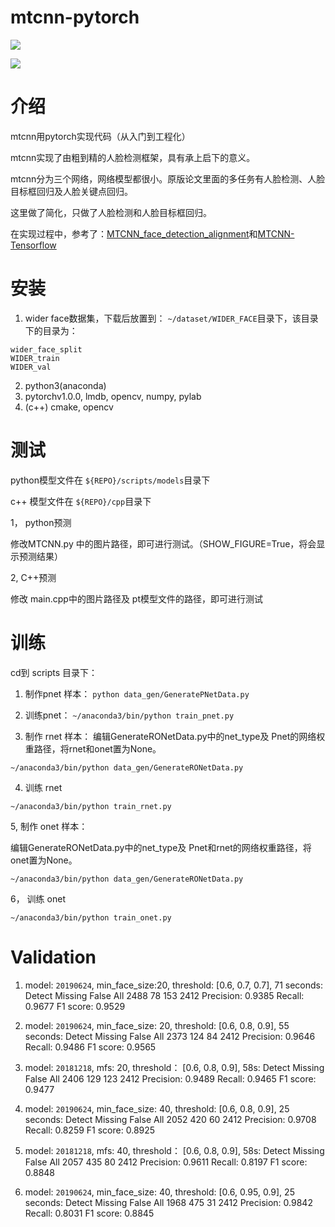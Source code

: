 # mtcnn-pytorch

![](./img/res1.jpg)

![](./img/res2.jpg)

# 介绍

mtcnn用pytorch实现代码（从入门到工程化）

mtcnn实现了由粗到精的人脸检测框架，具有承上启下的意义。

mtcnn分为三个网络，网络模型都很小。原版论文里面的多任务有人脸检测、人脸目标框回归及人脸关键点回归。

这里做了简化，只做了人脸检测和人脸目标框回归。

在实现过程中，参考了：[MTCNN_face_detection_alignment](https://github.com/kpzhang93/MTCNN_face_detection_alignment)和[MTCNN-Tensorflow](https://github.com/AITTSMD/MTCNN-Tensorflow)




# 安装

1. wider face数据集，下载后放置到： `~/dataset/WIDER_FACE`目录下，该目录下的目录为：
```
wider_face_split
WIDER_train
WIDER_val
```
2. python3(anaconda)
3. pytorchv1.0.0, lmdb, opencv, numpy, pylab
4. (c++) cmake, opencv 

# 测试
python模型文件在 `${REPO}/scripts/models`目录下

c++ 模型文件在 `${REPO}/cpp`目录下

1， python预测

修改MTCNN.py 中的图片路径，即可进行测试。（SHOW_FIGURE=True，将会显示预测结果）

2, C++预测

修改 main.cpp中的图片路径及 pt模型文件的路径，即可进行测试




# 训练
cd到 scripts 目录下：
1. 制作pnet 样本：
`python data_gen/GeneratePNetData.py `

2. 训练pnet：
`~/anaconda3/bin/python train_pnet.py`

3. 制作 rnet 样本：
编辑GenerateRONetData.py中的net_type及 Pnet的网络权重路径，将rnet和onet置为None。

`~/anaconda3/bin/python data_gen/GenerateRONetData.py `

4. 训练 rnet 

`~/anaconda3/bin/python train_rnet.py`

5, 制作 onet 样本：

编辑GenerateRONetData.py中的net_type及 Pnet和rnet的网络权重路径，将onet置为None。

`~/anaconda3/bin/python data_gen/GenerateRONetData.py `

6， 训练 onet 

`~/anaconda3/bin/python train_onet.py`

# Validation
1. model: `20190624`, min_face_size:20, threshold: [0.6, 0.7, 0.7], 71 seconds:
Detect  Missing False   All
2488    78      153     2412
Precision: 0.9385
Recall: 0.9677
F1 score: 0.9529

2. model: `20190624`, min_face_size: 20, threshold: [0.6, 0.8, 0.9], 55 seconds:
Detect  Missing False   All
2373    124     84      2412
Precision: 0.9646
Recall: 0.9486
F1 score: 0.9565

2. model: `20181218`, mfs: 20, threshold： [0.6, 0.8, 0.9], 58s:
Detect  Missing False   All
2406    129     123     2412
Precision: 0.9489
Recall: 0.9465
F1 score: 0.9477


3. model: `20190624`, min_face_size: 40, threshold: [0.6, 0.8, 0.9], 25 seconds:
Detect  Missing False   All
2052    420     60      2412
Precision: 0.9708
Recall: 0.8259
F1 score: 0.8925

3. model: `20181218`, mfs: 40, threshold： [0.6, 0.8, 0.9], 58s:
Detect  Missing False   All
2057    435     80      2412
Precision: 0.9611
Recall: 0.8197
F1 score: 0.8848

4. model: `20190624`, min_face_size: 40, threshold: [0.6, 0.95, 0.9], 25 seconds:
Detect  Missing False   All
1968    475     31      2412
Precision: 0.9842
Recall: 0.8031
F1 score: 0.8845





